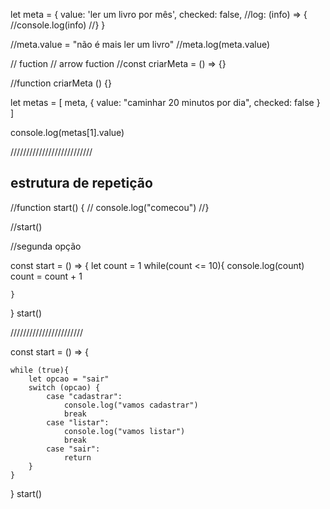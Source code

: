 
let meta = {
    value: 'ler um livro por mês',
    checked: false,
    //log: (info) => {
    //console.log(info)
    //}
}


//meta.value = "não é mais ler um livro"
//meta.log(meta.value)

// fuction // arrow fuction 
//const criarMeta = () => {}

//function criarMeta () {} 

let metas = [
    meta,
    {
        value: "caminhar 20 minutos por dia",
        checked: false
    }
]

console.log(metas[1].value)


//////////////////////////

## estrutura de repetição

//function start() {
   // console.log("comecou")
//}

//start()

 //segunda opção 

 const start = () => {
    let count = 1
    while(count <= 10){
        console.log(count)
        count = count + 1
        
    }
}
start()

///////////////////////
 
 const start = () => {

    while (true){
        let opcao = "sair"
        switch (opcao) {
            case "cadastrar":
                console.log("vamos cadastrar")
                break
            case "listar":
                console.log("vamos listar")
                break
            case "sair":
                return
        }
    }
}
start()